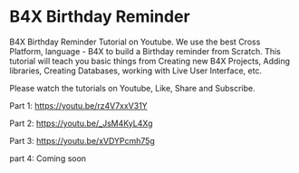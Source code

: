 # B4X Birthday Reminder
 B4X Birthday Reminder Tutorial on Youtube. 
We use the best Cross Platform, language - B4X to build a Birthday reminder from Scratch. This tutorial will teach you basic things from 
Creating new B4X Projects, Adding libraries, Creating Databases, working with Live User Interface, etc.

Please watch the tutorials on Youtube, Like, Share and Subscribe.

Part 1: 
https://youtu.be/rz4V7xxV31Y

Part 2: 
https://youtu.be/_JsM4KyL4Xg

Part 3:
https://youtu.be/xVDYPcmh75g

part 4: 
Coming soon
